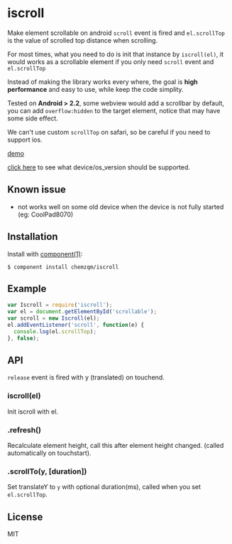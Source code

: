 # iscroll

Make element scrollable on android `scroll` event is fired and `el.scrollTop` is the value of scrolled top distance when scrolling.

For most times, what you need to do is init that instance by `iscroll(el)`, it would works as a scrollable element if you only need `scroll` event and `el.scrollTop`

Instead of making the library works every where, the goal is **high performance** and easy to use, while keep the code simplity.

Tested on **Android > 2.2**, some webview would add a scrollbar by default, you can add `overflow:hidden` to the target element, notice that may have some side effect.

We can't use custom `scrollTop` on safari, so be careful if you need to support ios.

[demo](http://chemzqm.github.io/iscroll/)

[click here](https://github.com/chemzqm/iscroll/blob/master/supported.tsv) to see what device/os_version should be supported.

## Known issue

* not works well on some old device when the device is not fully started (eg: CoolPad8070)

## Installation

Install with [component(1)](http://component.io):

    $ component install chemzqm/iscroll

## Example


```js
var Iscroll = require('iscroll');
var el = document.getElementById('scrollable');
var scroll = new Iscroll(el);
el.addEventListener('scroll', function(e) {
  console.log(el.scrollTop);
}, false);
```

## API

`release` event is fired with y (translated) on touchend.

### iscroll(el)

Init iscroll with el.

### .refresh()

Recalculate element height, call this after element height changed. (called automatically on touchstart).

### .scrollTo(y, [duration])

Set translateY to `y` with optional duration(ms), called when you set `el.scrollTop`.

## License

MIT
